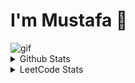 # I'm Mustafa 👋

<!--
**Mustafa02yusuf28/Mustafa02yusuf28** is a ✨ _special_ ✨ repository because its `README.md` (this file) appears on your GitHub profile.

Here are some ideas to get you started:

- 🔭 I’m currently working on ...
- 🌱 I’m currently learning ...
- 👯 I’m looking to collaborate on ...
- 🤔 I’m looking for help with ...
- 💬 Ask me about ...
- 📫 How to reach me: ...
- 😄 Pronouns: ...
- ⚡ Fun fact: ...
-->
<img align="center" src="https://media2.giphy.com/media/v1.Y2lkPTc5MGI3NjExdDMwM2t2eHBpbmIxbDRub2c3ankyajRnZ2I1czEzbzhkeGlmYW52diZlcD12MV9pbnRlcm5hbF9naWZfYnlfaWQmY3Q9Zw/4Ev0Ari2Nd9io/giphy.gif" alt="gif" />
<details>
  <summary>Github Stats</summary> <br>
<!--   <p><img align="left" src="https://github-readme-stats.vercel.app/api/top-langs?username=ayush24k&show_icons=true&locale=en&layout=compact&theme=midnight-purple" alt="ayush24k" </p> -->
<p><img align="center" src="https://github-readme-stats.vercel.app/api?username=Mustafa02yusuf28&show_icons=true&locale=en&theme=midnight-purple" alt="Mustafa02yusuf28" /></p>
<p><img align="center" src="https://github-readme-streak-stats.herokuapp.com/?user=Mustafa02yusuf28&theme=midnight-purple" alt="Mustafa02yusuf28" /></p>
</details>

<details>
  <summary>LeetCode Stats</summary> <br>
  <p>
      <img  align=top flex-grow=1 src="https://leetcard.jacoblin.cool/mmy288?theme=dark&font=Nunito&ext=heatmap" />  
  </p>
</details>
